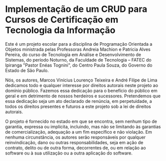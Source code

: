 # Implementação de um CRUD para Cursos de Certificação em Tecnologia da Informação
Este é um projeto escolar para a disciplina de Programação Orientada a Objetos ministrada pelas Professoras Andreia Machion e Patricia Alves Pereira, do curso de Tecnologia em Análise e Desenvolvimento de Sistemas, do período Noturno, da Faculdade de Tecnologia – FATEC do Ipiranga "Pastor Enéas Tognini", do Centro Paula Souza, do Governo do Estado de São Paulo.

Nós, os autores, Marcos Vinícius Lourenço Teixeira e André Filipe de Lima dedicamos todo e qualquer interesse por direitos autorais neste projeto ao domínio público. Fazemos essa dedicação para o benefício do público em geral e em detrimento de nossos herdeiros e sucessores. Pretendemos que essa dedicação seja um ato declarado de renúncia, em perpetuidade, a todos os direitos presentes e futuros a este projeto sob a lei de direitos autorais.

O projeto é fornecido no estado em que se encontra, sem nenhum tipo de garantia, expressa ou implícita, incluindo, mas não se limitando às garantias de comercialização, adequação a um fim específico e não violação. Em nenhuma circunstância, os autores serão responsáveis por qualquer reinvindicação, dano ou outras responsabilidades, seja em ação de contrato, delito ou de outra forma, decorrentes de, ou em relação ao software ou à sua utilização ou a outra aplicação do software.
